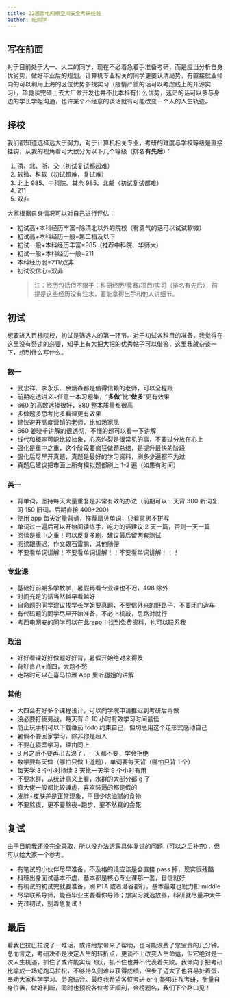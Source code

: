 ```yaml
---
title: 22届西电网络空间安全考研经验
author: 纪同学
---
```


## 写在前面

对于目前处于大一、大二的同学，现在不必着急着手准备考研，而是应当分析自身优劣势，做好毕业后的规划。计算机专业相关的同学更要认清局势，有直接就业倾向的可以利用上海的区位优势多找实习（疫情严重的话可以考虑线上的开源实习），毕竟读完硕士去大厂做开发也并不比本科有什么优势，迷茫的话可以多与身边的学长学姐沟通，也许某个不经意的谈话就有可能改变一个人的人生轨迹。

## 择校

我们都知道选择远大于努力，对于计算机相关专业，考研的难度与学校等级是直接挂钩，从我的视角看可大致分为以下几个等级（排名**有先后**）：

1. 清、北、浙、交（初试复试都超难）
2. 软微、科软（初试超难，复试难）
3. 北上 985、中科院、其余 985、北邮（初试复试都难）
4. 211
5. 双非

大家根据自身情况可以对自己进行评估：

- 初试高+本科经历丰富=除清北以外的院校（有勇气的话可以试试软微）
- 初试高+本科经历一般=第二档及以下
- 初试一般+本科经历丰富=985（推荐中科院、华师大）
- 初试一般+本科经历一般=211
- 本科经历弱=211/双非
- 初试没信心=双非
  > 注：经历包括但不限于：科研经历/竞赛/项目/实习（排名有先后），前提是这些经历没有注水，要能拿得出手和他人讲细节。

## 初试

想要进入目标院校，初试是筛选人的第一环节。对于初试各科目的准备，我觉得在这里没有赘述的必要，知乎上有大把大把的优秀帖子可以借鉴，这里我就杂谈一下，想到什么写什么。

### 数一

- 武忠祥、李永乐、余炳森都是值得信赖的老师，可以全程跟
- 前期吃透讲义+任意一本习题集，“**多做**”比“**做多**”更有效果
- 660 的高数选择很好，880 整本质量都很高
- 多做题多思考比多看课更有效果
- 建议避开高度营销的老师，比如汤家凤
- 660 姜晓千讲解的很透彻，不懂的题可以看一下讲解
- 线代和概率可能比较抽象，心态炸裂是很常见的事，不要过分放在心上
- 强化是重中之重，这个阶段要疯狂做题总结，是提升最快的阶段
- 强化后尽早开真题，真题是最好的学习资料，刷多少遍都不为过
- 真题后建议把市面上所有模拟题都刷上 1-2 遍（如果有时间）

### 英一

- 背单词，坚持每天大量重复是非常有效的办法（前期可以一天背 300 新词复习 150 旧词，后期直接 400+200）
- 使用 app 每天定量背诵，推荐扇贝单词，只看意思不拼写
- 单词过一遍后可以开始阅读练手，吃力的话建议 2 天一篇，否则一天一篇
- 阅读是重中之重！可以反复多刷，建议最后留两套测试
- 阅读跟唐迟、作文跟石雷鹏，其他随便
- 不要看单词讲解！不要看单词讲解！！不要看单词讲解！！！

### 专业课

- 基础好前期多学数学，暑假再看专业课也不迟，408 除外
- 时间充足的话当然越早看越好
- 自命题的同学建议找学长学姐要真题，不要信外来的野路子，不要闭门造车
- 有代码题的同学尽早开始准备，不必上机敲，思路对就行
- 考西电网安的同学可以在此[repo](https://github.com/Dongoing/XDU_953)中找到免费资料，也可以联系我

### 政治

- 好好看课好好做题好好背，暑假开始绝对来得及
- 背好肖八+肖四，大题不愁
- 走路时可以在喜马拉雅 App 里听腿姐的讲解

### 其他

- 大四会有好多个课程设计，可以向学院申请推迟到考研后再做
- 没必要打疲劳战，每天有 8-10 小时有效学习时间最佳
- 防止玩手机可以下载番茄 todo 约束自己，但切忌用这个走形式感动自己
- 暑假不要回家学习，除非你是超人
- 不要在寝室学习，理由同上
- 9 月之后不要再出去浪了，一天都不要，学会拒绝
- 数学要每天做（哪怕只做 1 道题），单词要每天背（哪怕只背 1 个）
- 每天学 3 个小时持续 3 天比一天学 9 个小时有用
- 不要水群，从统计意义上看，水群的大部分都 g 了
- 真大佬一般都比较谦虚，喜欢装逼的都是假的
- 发胖+皮肤差是正常现象，平日少吃油腻的食物
- 不要熬夜，更不要熬夜+跑步，要不然真的会死

## 复试

由于目前我还没完全录取，所以没办法透露具体复试的问题（可以之后补充），但可以给大家一个参考。

- 有笔试的小伙伴尽早准备，不及格的话应该是会直接 pass 掉，现实很残酷
- 科班出身面试基本不虚，基本都是核心专业课那一套，自信就好
- 有机试的初试完就要准备，刷 PTA 或者洛谷都行，基本最难也就力扣 middle
- 尽早联系导师，能否毕业主要看你导师；想实习就选放养，科研就尽量冲大牛
- 先过初试，别着急复试！

## 最后

看我巴拉巴拉说了一堆话，或许给您带来了帮助，也可能浪费了您宝贵的几分钟。总而言之，考研决不是决定人生的转折点，更谈不上改变人生命运，但它绝对是一次人生机遇，抓住了或许能实现飞跃，抓不住也并不代表着失败。我倾向于把考研比喻成一场短跑马拉松，不够持久则难以获得成绩，但步子迈大了也容易扯着蛋，奉劝大家科学学习、劳逸结合。最终我希望各位考研 er 们能够正视考研，衡量自身位置，做好判断，同时也预祝各位考研顺利，金榜题名，我们下个路口见！
